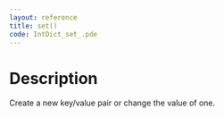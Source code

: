 ```yaml
---
layout: reference
title: set()
code: IntDict_set_.pde
---
```


# Description

Create a new key/value pair or change the value of one.

